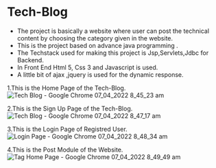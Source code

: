# Tech-Blog

* The project is basically a website where user can post the technical content by choosing the category given in the website.
* This is the project based on advance java programming .
* The Techstack used for making this project is Jsp,Servlets,Jdbc for Backend.
* In Front End Html 5, Css 3 and Javascript is used.
* A little bit of ajax ,jquery is used for the dynamic response.


1.This is the Home Page of the Tech-Blog.
![Tech Blog - Google Chrome 07_04_2022 8_45_23 am](https://user-images.githubusercontent.com/85536954/162113151-50532234-9893-4adc-aee6-279ea6beff2e.png)


2.This is the Sign Up Page of the Tech-Blog.
![Tech Blog - Google Chrome 07_04_2022 8_47_17 am](https://user-images.githubusercontent.com/85536954/162113346-5274f813-e1e9-400b-8e13-43dce07f790f.png)


3.This is the Login Page of Registred User.
![Login Page - Google Chrome 07_04_2022 8_48_34 am](https://user-images.githubusercontent.com/85536954/162113480-637f2467-a083-40d8-8ef1-ad3637570acd.png)


4.This is the Post Module of the Website.
![Tag Home Page - Google Chrome 07_04_2022 8_49_49 am](https://user-images.githubusercontent.com/85536954/162113594-0e6aff98-56be-4d5e-a5c7-dc2e2216b456.png)

